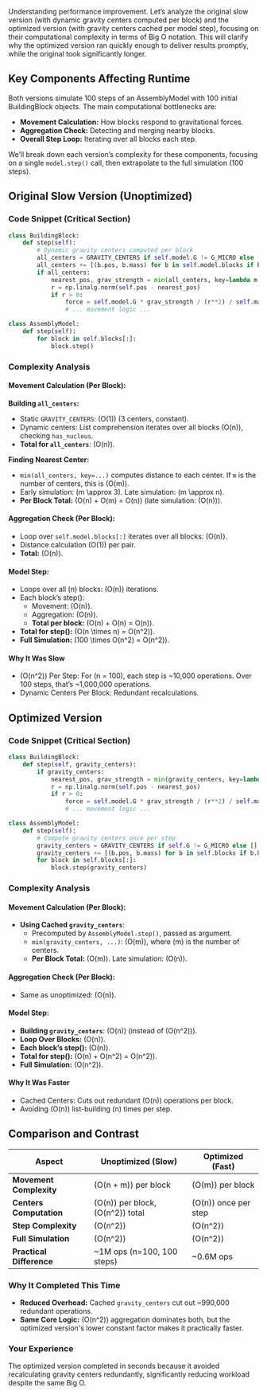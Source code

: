 Understanding performance improvement. Let’s analyze the original slow version (with dynamic gravity centers computed per block) and the optimized version (with gravity centers cached per model step), focusing on their computational complexity in terms of Big O notation. This will clarify why the optimized version ran quickly enough to deliver results promptly, while the original took significantly longer.

## Key Components Affecting Runtime
Both versions simulate 100 steps of an AssemblyModel with 100 initial BuildingBlock objects. The main computational bottlenecks are:
- **Movement Calculation:** How blocks respond to gravitational forces.
- **Aggregation Check:** Detecting and merging nearby blocks.
- **Overall Step Loop:** Iterating over all blocks each step.

We’ll break down each version’s complexity for these components, focusing on a single `model.step()` call, then extrapolate to the full simulation (100 steps).

## Original Slow Version (Unoptimized)
### Code Snippet (Critical Section)
```python
class BuildingBlock:
    def step(self):
        # Dynamic gravity centers computed per block
        all_centers = GRAVITY_CENTERS if self.model.G != G_MICRO else []
        all_centers += [(b.pos, b.mass) for b in self.model.blocks if b.has_nucleus and b.unique_id != self.unique_id]
        if all_centers:
            nearest_pos, grav_strength = min(all_centers, key=lambda m: np.linalg.norm(self.pos - m[0]))
            r = np.linalg.norm(self.pos - nearest_pos)
            if r > 0:
                force = self.model.G * grav_strength / (r**2) / self.mass
                # ... movement logic ...

class AssemblyModel:
    def step(self):
        for block in self.blocks[:]:
            block.step()
```

### Complexity Analysis
#### Movement Calculation (Per Block):
**Building `all_centers`:**
- Static `GRAVITY_CENTERS`: \(O(1)\) (3 centers, constant).
- Dynamic centers: List comprehension iterates over all blocks \(O(n)\), checking `has_nucleus`.
- **Total for `all_centers`**: \(O(n)\).

**Finding Nearest Center:**
- `min(all_centers, key=...)` computes distance to each center. If `m` is the number of centers, this is \(O(m)\).
- Early simulation: \(m \approx 3\). Late simulation: \(m \approx n\).
- **Per Block Total:** \(O(n) + O(m) = O(n)\) (late simulation: \(O(n)\)).

#### Aggregation Check (Per Block):
- Loop over `self.model.blocks[:]` iterates over all blocks: \(O(n)\).
- Distance calculation \(O(1)\) per pair.
- **Total:** \(O(n)\).

#### Model Step:
- Loops over all \(n\) blocks: \(O(n)\) iterations.
- Each block’s step():
  - Movement: \(O(n)\).
  - Aggregation: \(O(n)\).
  - **Total per block:** \(O(n) + O(n) = O(n)\).
- **Total for step():** \(O(n \times n) = O(n^2)\).
- **Full Simulation:** \(100 \times O(n^2) = O(n^2)\).

#### Why It Was Slow
- \(O(n^2)\) Per Step: For \(n = 100\), each step is ~10,000 operations. Over 100 steps, that’s ~1,000,000 operations.
- Dynamic Centers Per Block: Redundant recalculations.

## Optimized Version
### Code Snippet (Critical Section)
```python
class BuildingBlock:
    def step(self, gravity_centers):
        if gravity_centers:
            nearest_pos, grav_strength = min(gravity_centers, key=lambda m: np.linalg.norm(self.pos - m[0]))
            r = np.linalg.norm(self.pos - nearest_pos)
            if r > 0:
                force = self.model.G * grav_strength / (r**2) / self.mass
                # ... movement logic ...

class AssemblyModel:
    def step(self):
        # Compute gravity centers once per step
        gravity_centers = GRAVITY_CENTERS if self.G != G_MICRO else []
        gravity_centers += [(b.pos, b.mass) for b in self.blocks if b.has_nucleus]
        for block in self.blocks[:]:
            block.step(gravity_centers)
```

### Complexity Analysis
#### Movement Calculation (Per Block):
- **Using Cached `gravity_centers`**:
  - Precomputed by `AssemblyModel.step()`, passed as argument.
  - `min(gravity_centers, ...)`: \(O(m)\), where \(m\) is the number of centers.
  - **Per Block Total:** \(O(m)\). Late simulation: \(O(n)\).

#### Aggregation Check (Per Block):
- Same as unoptimized: \(O(n)\).

#### Model Step:
- **Building `gravity_centers`**: \(O(n)\) (instead of \(O(n^2)\)).
- **Loop Over Blocks:** \(O(n)\).
- **Each block’s step():** \(O(n)\).
- **Total for step():** \(O(n) + O(n^2) = O(n^2)\).
- **Full Simulation:** \(O(n^2)\).

#### Why It Was Faster
- Cached Centers: Cuts out redundant \(O(n)\) operations per block.
- Avoiding \(O(n)\) list-building \(n\) times per step.

## Comparison and Contrast
| Aspect | Unoptimized (Slow) | Optimized (Fast) |
|--------|-------------------|-----------------|
| **Movement Complexity** | \(O(n + m)\) per block | \(O(m)\) per block |
| **Centers Computation** | \(O(n)\) per block, \(O(n^2)\) total | \(O(n)\) once per step |
| **Step Complexity** | \(O(n^2)\) | \(O(n^2)\) |
| **Full Simulation** | \(O(n^2)\) | \(O(n^2)\) |
| **Practical Difference** | ~1M ops (n=100, 100 steps) | ~0.6M ops |

### Why It Completed This Time
- **Reduced Overhead:** Cached `gravity_centers` cut out ~990,000 redundant operations.
- **Same Core Logic:** \(O(n^2)\) aggregation dominates both, but the optimized version's lower constant factor makes it practically faster.

### Your Experience
The optimized version completed in seconds because it avoided recalculating gravity centers redundantly, significantly reducing workload despite the same Big O.
